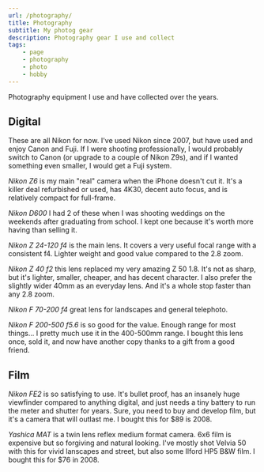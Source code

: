 ```yaml
---
url: /photography/
title: Photography
subtitle: My photog gear
description: Photography gear I use and collect
tags:
    - page
    - photography
    - photo
    - hobby
---
```


Photography equipment I use and have collected over the years. 

<section>

## Digital

These are all Nikon for now. I've used Nikon since 2007, but have used and enjoy Canon and Fuji. If I were shooting professionally, I would probably switch to Canon (or upgrade to a couple of Nikon Z9s), and if I wanted something even smaller, I would get a Fuji system. 

_Nikon Z6_ is my main "real" camera when the iPhone doesn't cut it. It's a killer deal refurbished or used, has 4K30, decent auto focus, and is relatively compact for full-frame. 

_Nikon D600_ I had 2 of these when I was shooting weddings on the weekends after graduating from school. I kept one because it's worth more having than selling it. 

_Nikon Z 24-120 f4_ is the main lens. It covers a very useful focal range with a consistent f4. Lighter weight and good value compared to the 2.8 zoom. 

_Nikon Z 40 f2_ this lens replaced my very amazing Z 50 1.8. It's not as sharp, but it's lighter, smaller, cheaper, and has decent character. I also prefer the slightly wider 40mm as an everyday lens. And it's a whole stop faster than any 2.8 zoom. 

_Nikon F 70-200 f4_ great lens for landscapes and general telephoto. 

_Nikon F 200-500 f5.6_ is so good for the value. Enough range for most things... I pretty much use it in the 400-500mm range. I bought this lens once, sold it, and now have another copy thanks to a gift from a good friend. 

</section><section>

## Film

_Nikon FE2_ is so satisfying to use. It's bullet proof, has an insanely huge viewfinder compared to anything digital, and just needs a tiny battery to run the meter and shutter for years. Sure, you need to buy and develop film, but it's a camera that will outlast me. I bought this for $89 is 2008. 

_Yashica MAT_ is a twin lens reflex medium format camera. 6x6 film is expensive but so forgiving and natural looking. I've mostly shot Velvia 50 with this for vivid lanscapes and street, but also some Ilford HP5 B&W film.  I bought this for $76 in 2008. 

</section>